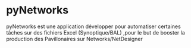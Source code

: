 # pyNetworks
pyNetworks est une application développer pour automatiser certaines tâches sur des fichiers Excel (Synoptique/BAL) ,pour le but de booster la production des Pavillonaires sur Networks/NetDesigner
